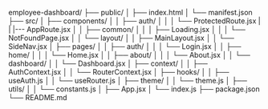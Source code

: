 employee-dashboard/
├── public/
│   ├── index.html
│   └── manifest.json
├── src/
│   ├── components/
│   │   ├── auth/
│   │   │   └── ProtectedRoute.jsx
|   |   |--- AppRoute.jsx
│   │   ├── common/
│   │   │   ├── Loading.jsx
│   │   │   └── NotFoundPage.jsx
│   │   └── layout/
│   │       ├── MainLayout.jsx
│   │       └── SideNav.jsx
│   ├── pages/
│   │   ├── auth/
│   │   │   └── Login.jsx
│   │   ├── home/
│   │   │   └── Home.jsx
│   │   ├── about/
│   │   │   └── About.jsx
│   │   └── dashboard/
│   │       └── Dashboard.jsx
│   ├── context/
│   │   ├── AuthContext.jsx
│   │   └── RouterContext.jsx
│   ├── hooks/
│   │   ├── useAuth.js
│   │   └── useRouter.js
│   ├── theme/
│   │   └── theme.js
│   ├── utils/
│   │   └── constants.js
│   ├── App.jsx
│   └── index.js
├── package.json
└── README.md